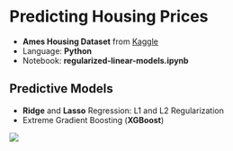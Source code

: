 # Predicting Housing Prices

- **Ames Housing Dataset** from [Kaggle](https://www.kaggle.com/competitions/house-prices-advanced-regression-techniques/overview)
- Language: **Python**
- Notebook: **regularized-linear-models.ipynb**

## Predictive Models
- **Ridge** and **Lasso** Regression: L1 and L2 Regularization
- Extreme Gradient Boosting (**XGBoost**)


![ ](https://images.unsplash.com/photo-1464082354059-27db6ce50048?ixlib=rb-1.2.1&ixid=MnwxMjA3fDB8MHxwaG90by1wYWdlfHx8fGVufDB8fHx8&auto=format&fit=crop&w=1470&q=80)

